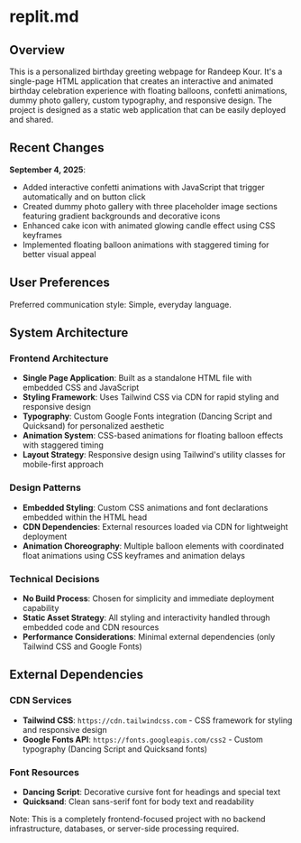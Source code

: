 # replit.md

## Overview

This is a personalized birthday greeting webpage for Randeep Kour. It's a single-page HTML application that creates an interactive and animated birthday celebration experience with floating balloons, confetti animations, dummy photo gallery, custom typography, and responsive design. The project is designed as a static web application that can be easily deployed and shared.

## Recent Changes

**September 4, 2025**: 
- Added interactive confetti animations with JavaScript that trigger automatically and on button click
- Created dummy photo gallery with three placeholder image sections featuring gradient backgrounds and decorative icons
- Enhanced cake icon with animated glowing candle effect using CSS keyframes
- Implemented floating balloon animations with staggered timing for better visual appeal

## User Preferences

Preferred communication style: Simple, everyday language.

## System Architecture

### Frontend Architecture
- **Single Page Application**: Built as a standalone HTML file with embedded CSS and JavaScript
- **Styling Framework**: Uses Tailwind CSS via CDN for rapid styling and responsive design
- **Typography**: Custom Google Fonts integration (Dancing Script and Quicksand) for personalized aesthetic
- **Animation System**: CSS-based animations for floating balloon effects with staggered timing
- **Layout Strategy**: Responsive design using Tailwind's utility classes for mobile-first approach

### Design Patterns
- **Embedded Styling**: Custom CSS animations and font declarations embedded within the HTML head
- **CDN Dependencies**: External resources loaded via CDN for lightweight deployment
- **Animation Choreography**: Multiple balloon elements with coordinated float animations using CSS keyframes and animation delays

### Technical Decisions
- **No Build Process**: Chosen for simplicity and immediate deployment capability
- **Static Asset Strategy**: All styling and interactivity handled through embedded code and CDN resources
- **Performance Considerations**: Minimal external dependencies (only Tailwind CSS and Google Fonts)

## External Dependencies

### CDN Services
- **Tailwind CSS**: `https://cdn.tailwindcss.com` - CSS framework for styling and responsive design
- **Google Fonts API**: `https://fonts.googleapis.com/css2` - Custom typography (Dancing Script and Quicksand fonts)

### Font Resources
- **Dancing Script**: Decorative cursive font for headings and special text
- **Quicksand**: Clean sans-serif font for body text and readability

Note: This is a completely frontend-focused project with no backend infrastructure, databases, or server-side processing required.